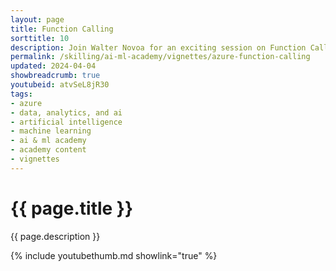 ```yaml
---
layout: page
title: Function Calling
sorttitle: 10
description: Join Walter Novoa for an exciting session on Function Calling, where you’ll learn how to create custom functions that enable AI to excel at tasks and provide more insightful answers. Plus, get ready for a hands-on demo!
permalink: /skilling/ai-ml-academy/vignettes/azure-function-calling
updated: 2024-04-04
showbreadcrumb: true
youtubeid: atvSeL8jR30
tags:
- azure
- data, analytics, and ai
- artificial intelligence
- machine learning
- ai & ml academy
- academy content
- vignettes
---
```


# {{ page.title }}

{{ page.description }}

{% include youtubethumb.md showlink="true" %}